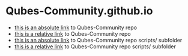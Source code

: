 # Qubes-Community.github.io
* [this is an absolute link](https://qubes-community.github.io/Qubes-Community/) to Qubes-Community repo
* [this is a relative link](/Qubes-Community/) to Qubes-Community repo
* [this is an absolute link](https://qubes-community.github.io/Qubes-Community/scripts/) to Qubes-Community repo scripts/ subfolder
* [this is a relative link](https://qubes-community.github.io/Qubes-Community/scripts/) to Qubes-Community repo scripts/ subfolder
